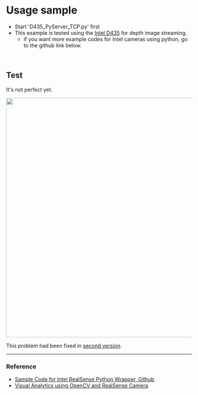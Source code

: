 # Usage sample
* Start \'D435_PyServer_TCP.py\' first  <br/>
* This example is tested using the [Intel D435](https://www.intelrealsense.com/depth-camera-d435/) for depth image streaming.<br/>
    * if you want more example codes for Intel cameras using python, go to the github link below. 

<br/>

## Test 
It's not perfect yet. <br/>

<img src="./unity_problem.gif" width=650>

<br/>

This problem had been fixed in [second version](https://github.com/DoranLyong/TCP_tutorial/tree/master/Python_Unity_imageStream(ver2)). 

***


### Reference 
* [Sample Code for Intel RealSense Python Wrapper, Github](https://github.com/IntelRealSense/librealsense/tree/master/wrappers/python/examples)
* [Visual Analytics using OpenCV and RealSense Camera](http://blog.cogitomethods.com/visual-analytics-using-opencv-and-realsense-camera/)

